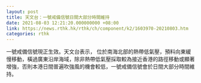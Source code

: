 ```yaml
---
layout: post
title: 天文台：一號戒備信號日間大部分時間維持
date: 2021-08-03 12:21:20.000000000 +08:00
link: https://news.rthk.hk/rthk/ch/component/k2/1603970-20210803.htm
categories: rthk
---
```


一號戒備信號現正生效。天文台表示， 位於南海北部的熱帶低氣壓，預料向東緩慢移動，橫過廣東沿岸海域，除非熱帶低氣壓採取較為接近香港的路徑移動或顯著增強，否則本港日間普遍吹強風的機會較低，一號戒備信號會於日間大部分時間維持。
